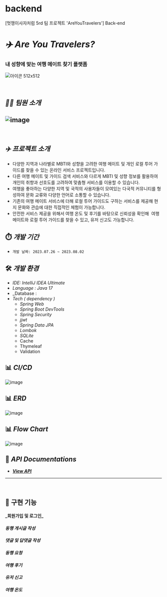 # backend
[멋쟁이사자처럼 5rd 팀 프로젝트 'AreYouTravelers'] Back-end

# _✈️ Are You Travelers?_
### 내 성향에 맞는 여행 메이트 찾기 플랫폼
![아이콘 512x512](https://github.com/AreYouTravelers/backend/assets/52392720/85c2213e-6f2c-42a2-90f1-8e7baab1cf06)

<br>

## **_💁🏻‍ 팀원 소개_**
![image](https://github.com/AreYouTravelers/backend/assets/52392720/28327717-98d7-4449-87b6-0d64241f4226)
---  
<br>

## **_✈️ 프로젝트 소개_**
- 다양한 지역과 나라별로 MBTI와 성향을 고려한 여행 메이트 및 개인 로컬 투어 가이드를 찾을 수 있는 온라인 서비스 프로젝트입니다.
- 다른 여행 메이트 및 가이드 검색 서비스와 다르게 MBTI 및 성향 정보를 활용하여 개인의 취향과 선호도를 고려하여 맞춤형 서비스를 이용할 수 있습니다.
- 여행을 좋아하는 다양한 지역 및 국적의 사용자들이 모여있는 다국적 커뮤니티를 형성하여 문화 교류와 다양한 언어로 소통할 수 있습니다.
- 기존의 여행 메이트 서비스에 더해 로컬 투어 가이드도 구하는 서비스를 제공해 현지 문화와 관습에 대한 직접적인 체험이 가능합니다.
- 안전한 서비스 제공을 위해서 여행 온도 및 후기를 바탕으로 신뢰성을 확인해  여행 메이트와 로컬 투어 가이드를 찾을 수 있고, 유저 신고도 가능합니다.

 
## ⏱️ _개발 기간_

- `개발 날짜: 2023.07.26 ~ 2023.08.02`

## 🛠️ _개발 환경_

- _IDE: IntelliJ IDEA Ultimate_
- _Language : Java 17_
- _Database :
- _Tech ( dependency )_
    - _Spring Web_
    - _Spring Boot DevTools_
    - _Spring Security_
    - _jjwt_
    - _Spring Data JPA_
    - _Lombok_
    - _SQLite_
    - Cache
    - Thymeleaf
    - Validation


## 📊 _CI/CD_
![image](https://github.com/AreYouTravelers/backend/assets/52392720/f064c417-b6d1-4cc1-bda2-05cfe79aaa33)


## 📊 _ERD_
![image](https://github.com/AreYouTravelers/backend/assets/52392720/0f7521c3-2708-43f2-a2ec-fa64ab09d9a1)

## 📊 _Flow Chart_
![image](https://github.com/AreYouTravelers/backend/assets/52392720/eb647137-d1a3-417f-bcba-d930b911e8cf)


## 📮 _API Documentations_

- [_**View API**_](https://www.notion.so/Back-end-5dedc3f98af14eb89275f06b9176aa9d?pvs=4)

---  
<br>

## 🔄 구현 기능

#### **_회원가입 및 로그인**_


#### **_동행 게시글 작성_**


#### **_댓글 및 답댓글 작성_**


#### **_동행 요청_**


#### **_여행 후기_**


#### **_유저 신고_**


#### **_여행 온도_**

